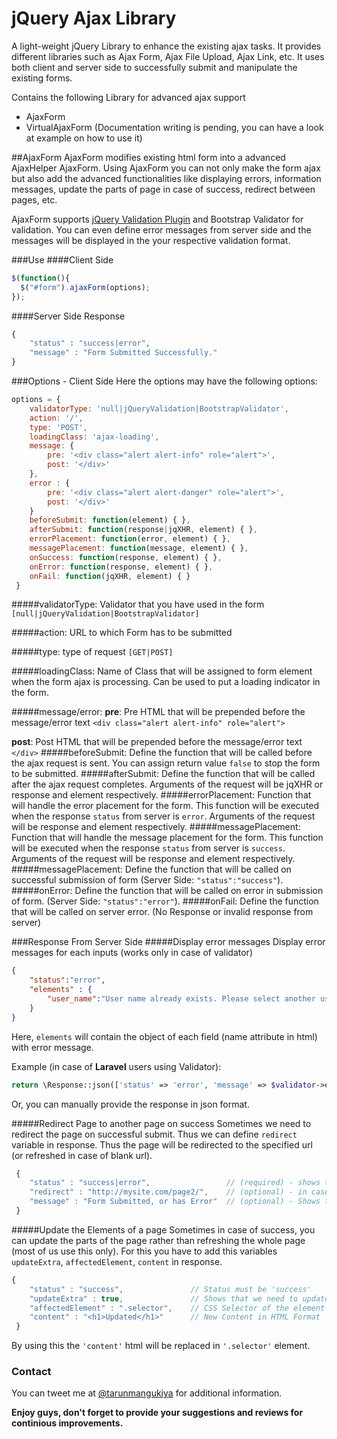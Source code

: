 # jQuery Ajax Library

A light-weight jQuery Library to enhance the existing ajax tasks. It provides different libraries such as Ajax Form, Ajax File Upload, Ajax Link, etc. It uses both client and server side to successfully submit and manipulate the existing forms.

Contains the following Library for advanced ajax support
  - AjaxForm
  - VirtualAjaxForm (Documentation writing is pending, you can have a look at example on how to use it)

##AjaxForm
AjaxForm modifies existing html form into a advanced AjaxHelper AjaxForm. Using AjaxForm you can not only make the form ajax but also add the advanced functionalities like displaying errors, information messages, update the parts of page in case of success, redirect between pages, etc.

AjaxForm supports [jQuery Validation Plugin](http://jqueryvalidation.org/) and Bootstrap Validator for validation. You can even define error messages from server side and the messages will be displayed in the your respective validation format.

###Use
####Client Side
```javascript
$(function(){
  $("#form").ajaxForm(options);
});
```
####Server Side Response
```php
{
    "status" : "success|error",
	"message" : "Form Submitted Successfully."
}
```
###Options - Client Side
Here the options may have the following options:
```javascript
options = {
	validatorType: 'null|jQueryValidation|BootstrapValidator',
	action: '/',
	type: 'POST',
	loadingClass: 'ajax-loading',
	message: {
		pre: '<div class="alert alert-info" role="alert">',
		post: '</div>'
	},
	error : {
		pre: '<div class="alert alert-danger" role="alert">',
		post: '</div>'
	}
	beforeSubmit: function(element) { },
	afterSubmit: function(response|jqXHR, element) { },
	errorPlacement: function(error, element) { },
	messagePlacement: function(message, element) { },
	onSuccess: function(response, element) { },
	onError: function(response, element) { },
	onFail: function(jqXHR, element) { }
 }
```
#####validatorType:
Validator that you have used in the form `[null|jQueryValidation|BootstrapValidator]`

#####action:
URL to which Form has to be submitted

#####type:
type of request `[GET|POST]`

#####loadingClass:
Name of Class that will be assigned to form element when the form ajax is processing. Can be used to put a loading indicator in the form.

#####message/error:
**pre**: Pre HTML that will be prepended before the message/error text `<div class="alert alert-info" role="alert">`

**post**: Post HTML that will be prepended before the message/error text `</div>`
#####beforeSubmit:
Define the function that will be called before the ajax request is sent. You can assign return value `false` to stop the form to be submitted.
#####afterSubmit:
Define the function that will be called after the ajax request completes.
Arguments of the request will be jqXHR or response and element respectively.
#####errorPlacement:
Function that will handle the error placement for the form.
This function will be executed when the response `status` from server is `error`.
Arguments of the request will be response and element respectively.
#####messagePlacement:
Function that will handle the message placement for the form.
This function will be executed when the response `status` from server is `success`.
Arguments of the request will be response and element respectively.
#####messagePlacement:
Define the function that will be called on successful submission of form (Server Side: `"status":"success"`).
#####onError:
Define the function that will be called on error in submission of form. (Server Side: `"status":"error"`).
#####onFail:
Define the function that will be called on server error. (No Response or invalid response from server)

###Response From Server Side
#####Display error messages
Display error messages for each inputs (works only in case of validator)
```json
{
    "status":"error",
    "elements" : {
        "user_name":"User name already exists. Please select another user name."
    }
}
```
Here, `elements` will contain the object of each field (name attribute in html) with error message.

Example (in case of **Laravel** users using Validator):
```php
return \Response::json(['status' => 'error', 'message' => $validator->errors()]);
```
Or, you can manually provide the response in json format.

#####Redirect Page to another page on success
Sometimes we need to redirect the page on successful submit. Thus we can define `redirect` variable in response. Thus the page will be redirected to the specified url (or refreshed in case of blank url).
```javascript
 {
	"status" : "success|error", 				// (required) - shows the form is submitted successfully
	"redirect" : "http://mysite.com/page2/", 	// (optional) - in case of success, the page is redirected to this url
	"message" : "Form Submitted, or has Error"	// (optional) - Shows the custom message/error on top of the form
 }
```
#####Update the Elements of a page
Sometimes in case of success, you can update the parts of the page rather than refreshing the whole page (most of us use this only).
For this you have to add this variables `updateExtra`, `affectedElement`, `content` in response.
```javascript
{
	"status" : "success",				// Status must be 'success'
	"updateExtra" : true,				// Shows that we need to update a part of web page
	"affectedElement" : ".selector",	// CSS Selector of the element to be updated
	"content" : "<h1>Updated</h1>"		// New Content in HTML Format
 }
```
By using this the `'content'` html will be replaced in `'.selector'` element.

### Contact
You can tweet me at [@tarunmangukiya](https://twitter.com/TarunMangukiya) for additional information.


**Enjoy guys, don't forget to provide your suggestions and reviews for continious improvements.**